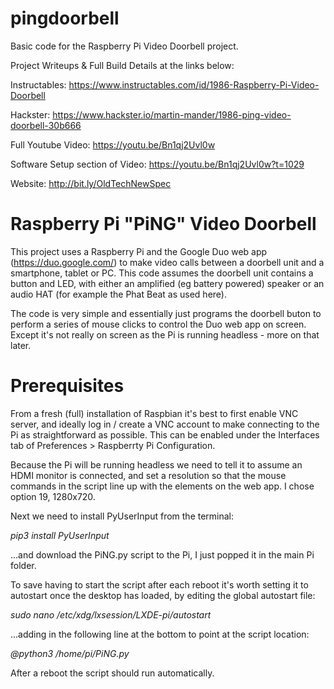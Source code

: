 # pingdoorbell
Basic code for the Raspberry Pi Video Doorbell project.

Project Writeups & Full Build Details at the links below:

Instructables: https://www.instructables.com/id/1986-Raspberry-Pi-Video-Doorbell

Hackster: https://www.hackster.io/martin-mander/1986-ping-video-doorbell-30b666

Full Youtube Video: https://youtu.be/Bn1qj2Uvl0w

Software Setup section of Video: https://youtu.be/Bn1qj2Uvl0w?t=1029

Website: http://bit.ly/OldTechNewSpec

# Raspberry Pi "PiNG" Video Doorbell

This project uses a Raspberry Pi and the Google Duo web app (https://duo.google.com/) to make video calls between a doorbell unit and a smartphone, tablet or PC. This code assumes the doorbell unit contains a button and LED, with either an amplified (eg battery powered) speaker or an audio HAT (for example the Phat Beat as used here). 

The code is very simple and essentially just programs the doorbell buton to perform a series of mouse clicks to control the Duo web app on screen. Except it's not really on screen as the Pi is running headless - more on that later.

# Prerequisites

From a fresh (full) installation of Raspbian it's best to first enable VNC server, and ideally log in / create a VNC account to make connecting to the Pi as straightforward as possible. This can be enabled under the Interfaces tab of Preferences > Raspberrty Pi Configuration. 

Because the Pi will be running headless we need to tell it to assume an HDMI monitor is connected, and set a resolution so that the mouse commands in the script line up with the elements on the web app. I chose option 19, 1280x720. 

Next we need to install PyUserInput from the terminal:

*pip3 install PyUserInput*

...and download the PiNG.py script to the Pi, I just popped it in the main Pi folder. 

To save having to start the script after each reboot it's worth setting it to autostart once the desktop has loaded, by editing the global autostart file:

*sudo nano /etc/xdg/lxsession/LXDE-pi/autostart*

...adding in the following line at the bottom to point at the script location:

*@python3 /home/pi/PiNG.py*

After a reboot the script should run automatically. 








